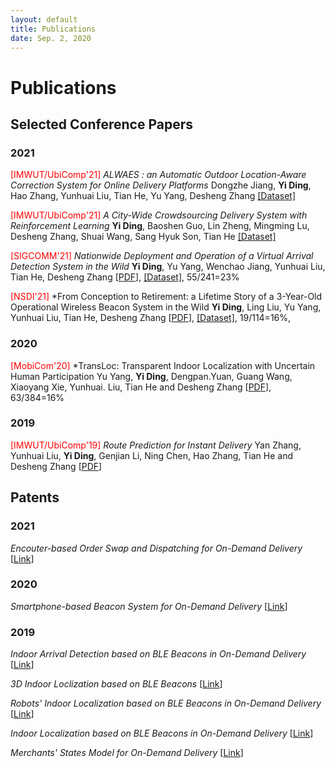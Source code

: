 ```yaml
---
layout: default
title: Publications
date: Sep. 2, 2020
---
```


# Publications

## Selected Conference Papers

### 2021

<span style="color:red">[IMWUT/UbiComp'21]</span> *ALWAES : an Automatic Outdoor Location-Aware Correction System for Online Delivery Platforms*
Dongzhe Jiang, **Yi Ding**, Hao Zhang, Yunhuai Liu, Tian He, Yu Yang, Desheng Zhang
[[Dataset]](https://tianchi.aliyun.com/dataset/dataDetail?dataId=107267)

<span style="color:red">[IMWUT/UbiComp'21]</span> *A City-Wide Crowdsourcing Delivery System with Reinforcement Learning* 
**Yi Ding**, Baoshen Guo, Lin Zheng, Mingming Lu, Desheng Zhang, Shuai Wang, Sang Hyuk Son, Tian He
[[Dataset]](https://tianchi.aliyun.com/dataset/dataDetail?dataId=106807)

<span style="color:red">[SIGCOMM'21]</span> *Nationwide Deployment and Operation of a Virtual Arrival Detection System in the Wild*
**Yi Ding**, Yu Yang, Wenchao Jiang, Yunhuai Liu, Tian He, Desheng Zhang
[[PDF](https://dl.acm.org/doi/pdf/10.1145/3452296.3472911)], [[Dataset]](https://tianchi.aliyun.com/dataset/dataDetail?dataId=103969), 55/241=23%

<span style="color:red">[NSDI'21]</span> *From Conception to Retirement: a Lifetime Story of a 3-Year-Old Operational Wireless Beacon System in the Wild
**Yi Ding**, Ling Liu, Yu Yang, Yunhuai Liu, Tian He, Desheng Zhang
[[PDF](Research/Publications/files/nsdi21-submission133-camera-ready.pdf)], [[Dataset]](https://tianchi.aliyun.com/dataset/dataDetail?dataId=76359), 19/114=16%, 

### 2020

<span style="color:red">[MobiCom'20]</span> *TransLoc: Transparent Indoor Localization with Uncertain Human Participation
Yu Yang,  **Yi Ding**, Dengpan.Yuan, Guang Wang, Xiaoyang Xie, Yunhuai. Liu, Tian He and Desheng Zhang
[[PDF](Research/Publications/files/transloc.pdf)], 63/384=16%

### 2019 

<span style="color:red">[IMWUT/UbiComp'19]</span> *Route Prediction for Instant Delivery* 
Yan Zhang, Yunhuai Liu, **Yi Ding**, Genjian Li, Ning Chen, Hao Zhang, Tian He and Desheng Zhang
[[PDF](https://static.aminer.cn/upload/pdf/804/626/236/5d77773b47c8f76646d17f1f_0.pdf)]



## Patents

### 2021

*Encouter-based Order Swap and Dispatching for On-Demand Delivery* [[Link](http://www.soopat.com/Patent/202011600516)]

### 2020

*Smartphone-based Beacon System for On-Demand Delivery* [[Link](http://www.soopat.com/Patent/201910642269)]

### 2019

*Indoor Arrival Detection based on BLE Beacons in On-Demand Delivery* [[Link](http://www.soopat.com/Patent/201811468343)]

*3D Indoor Loclization based on BLE Beacons* [[Link](http://www.soopat.com/Patent/201811474624)]

*Robots' Indoor Localization based on BLE Beacons in On-Demand Delivery* [[Link](http://www.soopat.com/Patent/201811498024)]

*Indoor Localization based on BLE Beacons in On-Demand Delivery* [[Link](http://www.soopat.com/Patent/201811513249)]

*Merchants' States Model for On-Demand Delivery* [[Link](http://www.soopat.com/Patent/201811475912)]

